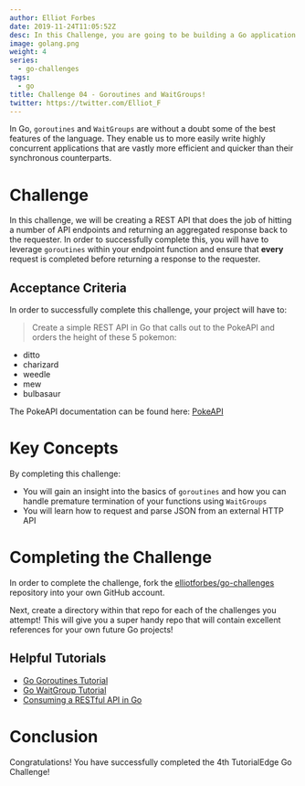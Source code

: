 ```yaml
---
author: Elliot Forbes
date: 2019-11-24T11:05:52Z
desc: In this Challenge, you are going to be building a Go application that 
image: golang.png
weight: 4
series:
  - go-challenges
tags:
  - go
title: Challenge 04 - Goroutines and WaitGroups!
twitter: https://twitter.com/Elliot_F
---
```


In Go, `goroutines` and `WaitGroups` are without a doubt some of the best features of the language. They enable us to more easily write highly concurrent applications that are vastly more efficient and quicker than their synchronous counterparts.

# Challenge

In this challenge, we will be creating a REST API that does the job of hitting a number of API endpoints and returning an aggregated response back to the requester. In order to successfully complete this, you will have to leverage `goroutines` within your endpoint function and ensure that **every** request is completed before returning a response to the requester.

## Acceptance Criteria

In order to successfully complete this challenge, your project will have to:

>  Create a simple REST API in Go that calls out to the PokeAPI and orders the height of these 5 pokemon:

* ditto
* charizard
* weedle
* mew
* bulbasaur

The PokeAPI documentation can be found here: [PokeAPI](https://pokeapi.co)

# Key Concepts

By completing this challenge:

* You will gain an insight into the basics of `goroutines` and how you can handle premature termination of your functions using `WaitGroups`
* You will learn how to request and parse JSON from an external HTTP API

# Completing the Challenge

In order to complete the challenge, fork the [elliotforbes/go-challenges](https://github.com/elliotforbes/go-challenges) repository into your own GitHub account.

Next, create a directory within that repo for each of the challenges you attempt! This will give you a super handy repo that will contain excellent references for your own future Go projects!

## Helpful Tutorials

* [Go Goroutines Tutorial](/golang/concurrency-with-golang-goroutines/)
* [Go WaitGroup Tutorial](/golang/go-waitgroup-tutorial/)
* [Consuming a RESTful API in Go](/golang/consuming-restful-api-with-go/)

# Conclusion

Congratulations! You have successfully completed the 4th TutorialEdge Go Challenge! 
